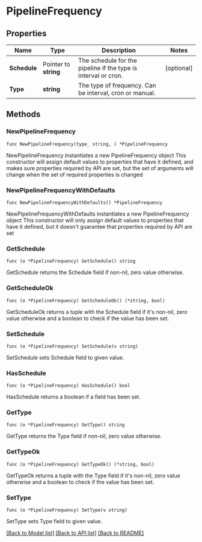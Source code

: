 # PipelineFrequency

## Properties

Name | Type | Description | Notes
------------ | ------------- | ------------- | -------------
**Schedule** | Pointer to **string** | The schedule for the pipeline if the type is interval or cron. | [optional] 
**Type** | **string** | The type of frequency. Can be interval, cron or manual. | 

## Methods

### NewPipelineFrequency

`func NewPipelineFrequency(type_ string, ) *PipelineFrequency`

NewPipelineFrequency instantiates a new PipelineFrequency object
This constructor will assign default values to properties that have it defined,
and makes sure properties required by API are set, but the set of arguments
will change when the set of required properties is changed

### NewPipelineFrequencyWithDefaults

`func NewPipelineFrequencyWithDefaults() *PipelineFrequency`

NewPipelineFrequencyWithDefaults instantiates a new PipelineFrequency object
This constructor will only assign default values to properties that have it defined,
but it doesn't guarantee that properties required by API are set

### GetSchedule

`func (o *PipelineFrequency) GetSchedule() string`

GetSchedule returns the Schedule field if non-nil, zero value otherwise.

### GetScheduleOk

`func (o *PipelineFrequency) GetScheduleOk() (*string, bool)`

GetScheduleOk returns a tuple with the Schedule field if it's non-nil, zero value otherwise
and a boolean to check if the value has been set.

### SetSchedule

`func (o *PipelineFrequency) SetSchedule(v string)`

SetSchedule sets Schedule field to given value.

### HasSchedule

`func (o *PipelineFrequency) HasSchedule() bool`

HasSchedule returns a boolean if a field has been set.

### GetType

`func (o *PipelineFrequency) GetType() string`

GetType returns the Type field if non-nil, zero value otherwise.

### GetTypeOk

`func (o *PipelineFrequency) GetTypeOk() (*string, bool)`

GetTypeOk returns a tuple with the Type field if it's non-nil, zero value otherwise
and a boolean to check if the value has been set.

### SetType

`func (o *PipelineFrequency) SetType(v string)`

SetType sets Type field to given value.



[[Back to Model list]](../README.md#documentation-for-models) [[Back to API list]](../README.md#documentation-for-api-endpoints) [[Back to README]](../README.md)


